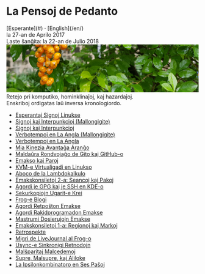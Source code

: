 La Pensoj de Pedanto
====================

<div class="center">[Esperante](#) · [English](/en/)</div>
<div class="center">la 27-an de Aprilo 2017</div>
<div class="center">Laste ŝanĝita: la 22-an de Julio 2018</div>

<img src="/bil/pluvis.jpg" class="banner" alt="pluvis" />

<div class="text-right">Retejo pri komputiko, hominklinaĵoj, kaj hazardaĵoj.</div>
<div class="text-right">Enskriboj ordigatas laŭ inversa kronologiordo.</div>

- [Esperantaj Signoj Linukse](eo-linukse)
- [Signoj kaj Interpunkcioj (Mallongigite)](signoj-interpunkcioj-mallongigite)
- [Signoj kaj Interpunkcioj](signoj-interpunkcioj)
- [Verbotempoj en La Angla (Mallongigite)](verbotempoj-la-angla-mallongigite)
- [Verbotempoj en La Angla](verbotempoj-la-angla)
- [Mia Kinezia Avantaĝa Aranĝo](avantagxo)
- [Maldaŭra Rondvojaĝo de Gito kaj GitHub-o](gito-github-o)
- [Emakso kaj Paroj](emakso-paroj)
- [KVM-e Virtualigadi en Linukso](kvm-o)
- [Aboco de la Lambdokalkulo](lambdokalkulo)
- [Emakskonsiletoj 2-a: Seancoj kaj Pakoj](emakskonsiletoj-2-a)
- [Agordi je GPG kaj je SSH en KDE-o](gsk)
- [Sekurkopiojn Ugarit-e Krei](ugarit-o)
- [Frog-e Blogi](frog-o)
- [Agordi Retpoŝton Emakse](emakso-retposxto)
- [Agordi Rakidprogramadon Emakse](emakso-rakido)
- [Mastrumi Dosierujojn Emakse](emakso-dired-o)
- [Emakskonsiletoj 1-a: Regionoj kaj Markoj](emakskonsiletoj-1-a)
- [Retrospekte](retrospekte)
- [Migri de LiveJournal al Frog-o](livefrog-o)
- [Usync-e Sinkronigi Retnodojn](usync-o)
- [Malŝparitaj Malcedemoj](malsxparitaj)
- [Supre, Malsupre, kaj Aliloke](supre-malsupre)
- [La Ipsilonkombinatoro en Ses Paŝoj](ipsilono)
